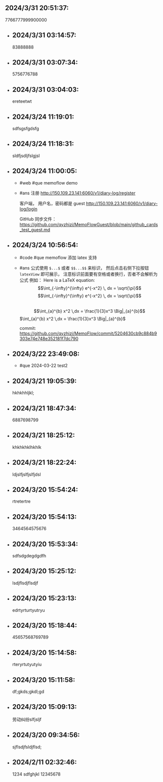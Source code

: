 ## 2024/3/31 20:51:37:
  7766777999900000
- ## 2024/3/31 03:14:57:
  83888888
- ## 2024/3/31 03:07:34:
  5756776788
- ## 2024/3/31 03:04:03:
  ereteetwt
- ## 2024/3/24 11:19:01:
  sdfsgsfgdsfg
- ## 2024/3/24 11:18:31:
  sldfjsdljfslgjsl
- ## 2024/3/24 11:00:05:
	- #web
	  #que memoflow demo
	- #ans
	  注册
	  http://150.109.23.141:6060/v1/diary-log/register
	  
	  客户端， 用户名，密码都是 guest
	  http://150.109.23.141:6060/v1/diary-log/login
	  
	  GitHub 同步文件：
	  https://github.com/qyzhizi/MemoFlowGuest/blob/main/github_cards_test_guest.md
- ## 2024/3/24 10:56:54:
	- #code
	  #que memoflow 添加 latex 支持
	- #ans
	   公式使用 `$...$` 或者 `$$...$$` 来标识， 然后点击右侧下拉按钮 `latexView` 即可展示， 注意标识前面要有空格或者换行，否者不会解析为公式
	  例如：
	  Here is a LaTeX equation: $$\int_{-\infty}^{\infty} e^{-x^2} \, dx = \sqrt{\pi}$$
	  $$\int_{-\infty}^{\infty} e^{-x^2} \, dx = \sqrt{\pi}$$  
	  $$\int_{a}^{b} x^2 \,dx = \frac{1}{3}x^3 \Big|_{a}^{b}$$
	  $\int_{a}^{b} x^2 \,dx = \frac{1}{3}x^3 \Big|_{a}^{b}$
	  
	  commit:
	  https://github.com/qyzhizi/MemoFlow/commit/5204630cb9c884b9303e74e748e352181f7dc790
- ## 2024/3/22 23:49:08:
	- #que 2024-03-22 test2
- ## 2024/3/21 19:05:39:
  hkhkhhljkl;
- ## 2024/3/21 18:47:34:
  6887698799
- ## 2024/3/21 18:25:12:
  khkhkhklhkhlk
- ## 2024/3/21 18:22:24:
  ldjslfjslfjslfjdsl
- ## 2024/3/20 15:54:24:
  rtretertre
- ## 2024/3/20 15:54:13:
  3464564575676
- ## 2024/3/20 15:53:34:
  sdfsdgdegdgdfh
- ## 2024/3/20 15:25:12:
  lsdjflsdjflsdjf
- ## 2024/3/20 15:23:13:
  edrtyrturtyutryu
- ## 2024/3/20 15:18:44:
  45657568769789
- ## 2024/3/20 15:14:58:
  rteryrtutyutyiu
- ## 2024/3/20 15:11:58:
  df;gkds;gkdl;gd
- ## 2024/3/20 15:09:13:
  劳动纠纷slfjsljf
- ## 2024/3/20 09:34:56:
  sjflsdjfsldjflsd;
- ## 2024/2/11 02:32:46:
  1234
  sdfghjkl
  12345678